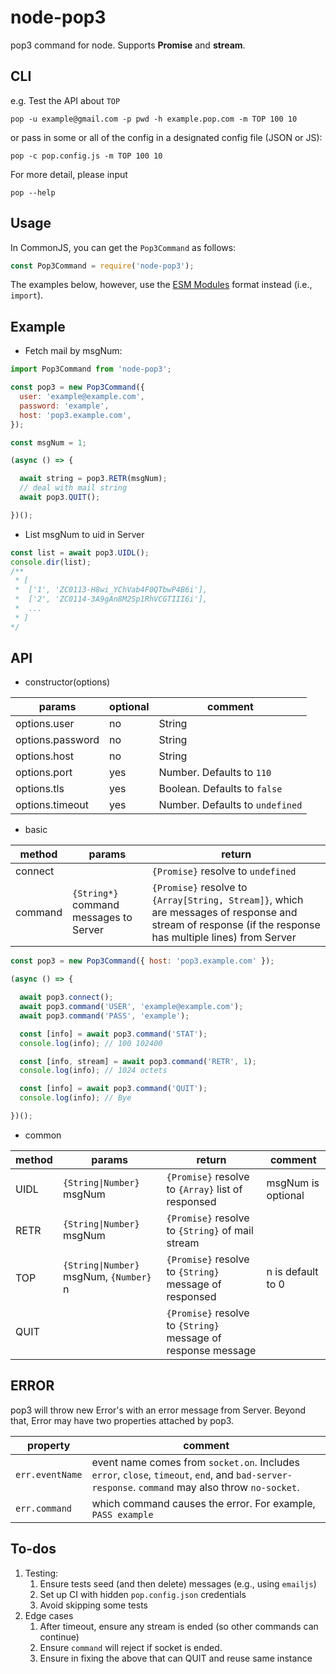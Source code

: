 # node-pop3

pop3 command for node. Supports **Promise** and **stream**.

## CLI

e.g. Test the API about `TOP`

`pop -u example@gmail.com -p pwd -h example.pop.com -m TOP 100 10`

or pass in some or all of the config in a designated config file (JSON or JS):

`pop -c pop.config.js -m TOP 100 10`

For more detail, please input

`pop --help`

## Usage

In CommonJS, you can get the `Pop3Command` as follows:

```js
const Pop3Command = require('node-pop3');
```

The examples below, however, use the [ESM Modules](https://nodejs.org/api/esm.html)
format instead (i.e., `import`).

## Example

- Fetch mail by msgNum:

```js
import Pop3Command from 'node-pop3';

const pop3 = new Pop3Command({
  user: 'example@example.com',
  password: 'example',
  host: 'pop3.example.com',
});

const msgNum = 1;

(async () => {

  await string = pop3.RETR(msgNum);
  // deal with mail string
  await pop3.QUIT();

})();
```

- List msgNum to uid in Server

```js
const list = await pop3.UIDL();
console.dir(list);
/**
 * [
 *  ['1', 'ZC0113-H8wi_YChVab4F0QTbwP4B6i'],
 *  ['2', 'ZC0114-3A9gAn8M2Sp1RhVCGTIII6i'],
 *  ...
 * ]
*/
```

## API

* constructor(options)

params|optional|comment
---|---|---
options.user|no|String
options.password|no|String
options.host|no|String
options.port|yes|Number. Defaults to `110`
options.tls|yes|Boolean. Defaults to `false`
options.timeout|yes|Number. Defaults to `undefined`

* basic

method|params|return
---|---|---
connect||`{Promise}` resolve to `undefined`
command|`{String*}` command messages to Server|`{Promise}` resolve to `{Array[String, Stream]}`, which are messages of response and stream of response (if the response has multiple lines) from Server

```js
const pop3 = new Pop3Command({ host: 'pop3.example.com' });

(async () => {

  await pop3.connect();
  await pop3.command('USER', 'example@example.com');
  await pop3.command('PASS', 'example');

  const [info] = await pop3.command('STAT');
  console.log(info); // 100 102400

  const [info, stream] = await pop3.command('RETR', 1);
  console.log(info); // 1024 octets

  const [info] = await pop3.command('QUIT');
  console.log(info); // Bye

})();

```

* common

method|params|return|comment
---|---|---|---
UIDL|`{String\|Number}` msgNum|`{Promise}` resolve to `{Array}` list of responsed|msgNum is optional
RETR|`{String\|Number}` msgNum|`{Promise}` resolve to `{String}` of mail stream|
TOP|`{String\|Number}` msgNum, `{Number}` n|`{Promise}` resolve to `{String}` message of responsed|n is default to 0
QUIT||`{Promise}` resolve to `{String}` message of response message|

## ERROR

pop3 will throw new Error's with an error message from Server.
Beyond that, Error may have two properties attached by pop3.

property|comment
---|---
`err.eventName`|event name comes from `socket.on`. Includes `error`, `close`, `timeout`, `end`, and `bad-server-response`. `command` may also throw `no-socket`.
`err.command`|which command causes the error. For example, `PASS example`

## To-dos

1. Testing:
    1. Ensure tests seed (and then delete) messages (e.g., using `emailjs`)
    1. Set up CI with hidden `pop.config.json` credentials
    1. Avoid skipping some tests
1. Edge cases
    1. After timeout, ensure any stream is ended (so other commands can
        continue)
    1. Ensure `command` will reject if socket is ended.
    1. Ensure in fixing the above that can QUIT and reuse same instance
